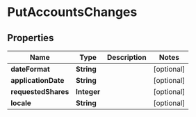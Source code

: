 
# PutAccountsChanges

## Properties
Name | Type | Description | Notes
------------ | ------------- | ------------- | -------------
**dateFormat** | **String** |  |  [optional]
**applicationDate** | **String** |  |  [optional]
**requestedShares** | **Integer** |  |  [optional]
**locale** | **String** |  |  [optional]



